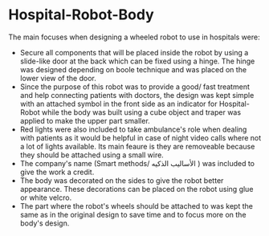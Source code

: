 # Hospital-Robot-Body

The main focuses when designing a wheeled robot to use in hospitals were:
* Secure all components that will be placed inside the robot by using a slide-like door at the back which can be fixed using a hinge. The hinge was designed depending on boole technique and was placed on the lower view of the door. 
* Since the purpose of this robot was to provide a good/ fast treatment and help connecting patients with doctors, the design was kept simple with an attached symbol in the front side as an indicator for Hospital-Robot while the body was built using a cube object and traper was applied to make the upper part smaller.  
* Red lights were also included to take ambulance's role when dealing with patients as it would be helpful in case of night video calls where not a lot of lights available. Its main feaure is they are removeable because they should be attached using a small wire.
* The company's name (Smart methods/ الأساليب الذكيه ) was included to give the work a credit.
* The body was decorated on the sides to give the robot better appearance. These decorations can be placed on the robot using glue or white velcro. 
* The part where the robot's wheels should be attached to was kept the same as in the original design to save time and to focus more on the body's design. 


